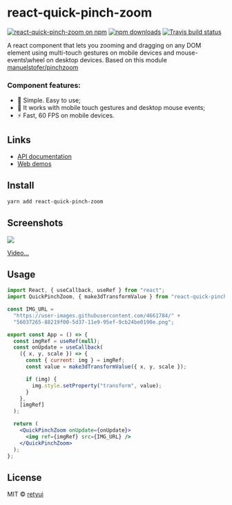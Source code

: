 # react-quick-pinch-zoom

[![react-quick-pinch-zoom on npm](https://img.shields.io/npm/v/react-quick-pinch-zoom.svg)](https://www.npmjs.com/package/react-quick-pinch-zoom)
[![npm downloads](https://img.shields.io/npm/dm/react-quick-pinch-zoom.svg)](https://www.npmtrends.com/react-quick-pinch-zoom)
[![Travis build status](https://img.shields.io/travis/retyui/react-quick-pinch-zoom/master)](https://travis-ci.org/retyui/react-quick-pinch-zoom)

A react component that lets you zooming and dragging on any DOM element using multi-touch gestures on mobile devices
and mouse-events\wheel on desktop devices.
Based on this module [manuelstofer/pinchzoom](https://github.com/manuelstofer/pinchzoom)

### Component features:

- 🔮 Simple. Easy to use;
- 🍎 It works with mobile touch gestures and desktop mouse events;
- ⚡ Fast, 60 FPS on mobile devices.

## Links

- [API documentation](docs/api/README.md)
- [Web demos](https://react-quick-pinch-zoom.netlify.com/)

## Install

```bash
yarn add react-quick-pinch-zoom
```

## Screenshots

[![](https://github.com/retyui/react-quick-pinch-zoom/blob/master/docs/img/demo.gif?raw=true)](https://media.giphy.com/media/ggJk8Rmysy6TcKJj5K/giphy.mp4)

[Video...](https://media.giphy.com/media/ggJk8Rmysy6TcKJj5K/giphy.mp4)

## Usage

```jsx harmony
import React, { useCallback, useRef } from "react";
import QuickPinchZoom, { make3dTransformValue } from "react-quick-pinch-zoom";

const IMG_URL =
  "https://user-images.githubusercontent.com/4661784/" +
  "56037265-88219f00-5d37-11e9-95ef-9cb24be0190e.png";

export const App = () => {
  const imgRef = useRef(null);
  const onUpdate = useCallback(
    ({ x, y, scale }) => {
      const { current: img } = imgRef;
      const value = make3dTransformValue({ x, y, scale });

      if (img) {
        img.style.setProperty("transform", value);
      }
    },
    [imgRef]
  );

  return (
    <QuickPinchZoom onUpdate={onUpdate}>
      <img ref={imgRef} src={IMG_URL} />
    </QuickPinchZoom>
  );
};
```

## License

MIT © [retyui](https://github.com/retyui)
